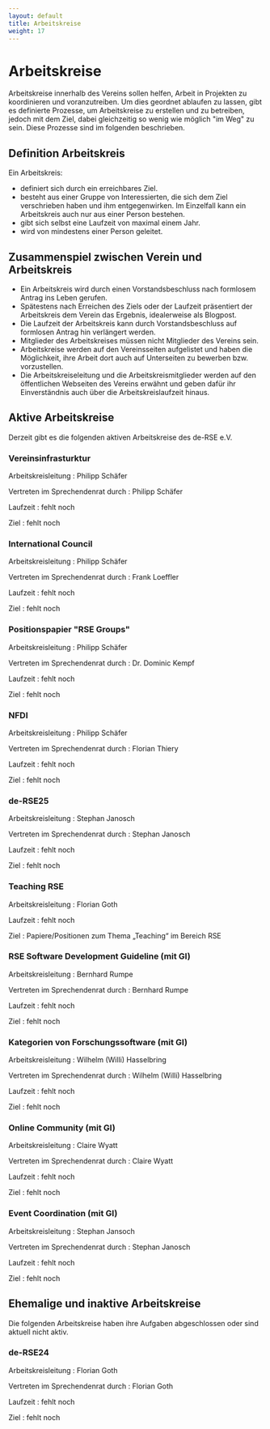 ```yaml
---
layout: default
title: Arbeitskreise
weight: 17
---        
```


# Arbeitskreise

Arbeitskreise innerhalb des Vereins sollen helfen, Arbeit in Projekten zu koordinieren und voranzutreiben.
Um dies geordnet ablaufen zu lassen, gibt es definierte Prozesse, um Arbeitskreise zu erstellen und zu betreiben, jedoch mit dem Ziel, dabei gleichzeitig so wenig wie möglich "im Weg" zu sein.
Diese Prozesse sind im folgenden beschrieben.

## Definition Arbeitskreis

Ein Arbeitskreis:
- definiert sich durch ein erreichbares Ziel.
- besteht aus einer Gruppe von Interessierten, die sich dem Ziel verschrieben haben und ihm entgegenwirken. Im Einzelfall kann ein Arbeitskreis auch nur aus einer Person bestehen.
- gibt sich selbst eine Laufzeit von maximal einem Jahr.
- wird von mindestens einer Person geleitet.

## Zusammenspiel zwischen Verein und Arbeitskreis

- Ein Arbeitskreis wird durch einen Vorstandsbeschluss nach formlosem Antrag ins Leben gerufen.
- Spätestens nach Erreichen des Ziels oder der Laufzeit präsentiert der Arbeitskreis dem Verein das Ergebnis, idealerweise als Blogpost.
- Die Laufzeit der Arbeitskreis kann durch Vorstandsbeschluss auf formlosen Antrag hin verlängert werden.
- Mitglieder des Arbeitskreises müssen nicht Mitglieder des Vereins sein.
- Arbeitskreise werden auf den Vereinsseiten aufgelistet und haben die Möglichkeit, ihre Arbeit dort auch auf Unterseiten zu bewerben bzw. vorzustellen.
- Die Arbeitskreiseleitung und die Arbeitskreismitglieder werden auf den öffentlichen Webseiten des Vereins erwähnt und geben dafür ihr Einverständnis auch über die Arbeitskreislaufzeit hinaus.

## Aktive Arbeitskreise

Derzeit gibt es die folgenden aktiven Arbeitskreise des de-RSE e.V.

### Vereinsinfrasturktur

Arbeitskreisleitung
: Philipp Schäfer

Vertreten im Sprechendenrat durch
: Philipp Schäfer

Laufzeit
: fehlt noch

Ziel
: fehlt noch

### International Council

Arbeitskreisleitung
: Philipp Schäfer

Vertreten im Sprechendenrat durch
: Frank Loeffler

Laufzeit
: fehlt noch

Ziel
: fehlt noch

### Positionspapier "RSE Groups"

Arbeitskreisleitung
: Philipp Schäfer

Vertreten im Sprechendenrat durch
: Dr. Dominic Kempf

Laufzeit
: fehlt noch

Ziel
: fehlt noch

### NFDI

Arbeitskreisleitung
: Philipp Schäfer

Vertreten im Sprechendenrat durch
: Florian Thiery

Laufzeit
: fehlt noch

Ziel
: fehlt noch

### de-RSE25

Arbeitskreisleitung
: Stephan Janosch

Vertreten im Sprechendenrat durch
: Stephan Janosch

Laufzeit
: fehlt noch

Ziel
: fehlt noch

### Teaching RSE

Arbeitskreisleitung
: Florian Goth

Laufzeit
: fehlt noch

Ziel
: Papiere/Positionen zum Thema „Teaching“ im Bereich RSE

### RSE Software Development Guideline (mit GI)

Arbeitskreisleitung
: Bernhard Rumpe

Vertreten im Sprechendenrat durch
: Bernhard Rumpe

Laufzeit
: fehlt noch

Ziel
: fehlt noch

### Kategorien von Forschungssoftware (mit GI)

Arbeitskreisleitung
: Wilhelm (Willi) Hasselbring

Vertreten im Sprechendenrat durch
: Wilhelm (Willi) Hasselbring

Laufzeit
: fehlt noch

Ziel
: fehlt noch

### Online Community (mit GI)

Arbeitskreisleitung
: Claire Wyatt

Vertreten im Sprechendenrat durch
: Claire Wyatt

Laufzeit
: fehlt noch

Ziel
: fehlt noch

### Event Coordination (mit GI)

Arbeitskreisleitung
: Stephan Jansoch

Vertreten im Sprechendenrat durch
: Stephan Janosch

Laufzeit
: fehlt noch

Ziel
: fehlt noch

## Ehemalige und inaktive Arbeitskreise

Die folgenden Arbeitskreise haben ihre Aufgaben abgeschlossen oder sind aktuell nicht aktiv.

### de-RSE24

Arbeitskreisleitung
: Florian Goth

Vertreten im Sprechendenrat durch
: Florian Goth

Laufzeit
: fehlt noch

Ziel
: fehlt noch
